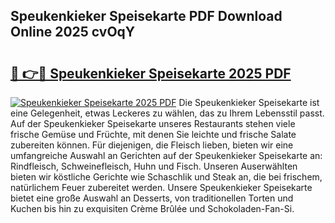 ## Speukenkieker Speisekarte PDF Download Online 2025 cvOqY

# <h2><a href="http://gc99qqx.nevu.top/?p=Speukenkieker+Speisekarte">🔗 👉🔴 Speukenkieker Speisekarte 2025 PDF</a></h2>

[![Speukenkieker Speisekarte 2025 PDF](https://i.imgur.com/dBaPXMq.png)](http://gc99qqx.nevu.top/?p=Speukenkieker+Speisekarte)
Die Speukenkieker Speisekarte ist eine Gelegenheit, etwas Leckeres zu wählen, das zu Ihrem Lebensstil passt. Auf der Speukenkieker Speisekarte unseres Restaurants stehen viele frische Gemüse und Früchte, mit denen Sie leichte und frische Salate zubereiten können. Für diejenigen, die Fleisch lieben, bieten wir eine umfangreiche Auswahl an Gerichten auf der Speukenkieker Speisekarte an: Rindfleisch, Schweinefleisch, Huhn und Fisch. Unseren Auserwählten bieten wir köstliche Gerichte wie Schaschlik und Steak an, die bei frischem, natürlichem Feuer zubereitet werden. Unsere Speukenkieker Speisekarte bietet eine große Auswahl an Desserts, von traditionellen Torten und Kuchen bis hin zu exquisiten Crème Brûlée und Schokoladen-Fan-Si.
